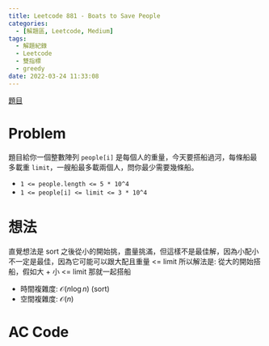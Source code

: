 ```yaml
---
title: Leetcode 881 - Boats to Save People
categories:
  - [解題區, Leetcode, Medium]
tags:
  - 解題紀錄
  - Leetcode
  - 雙指標
  - greedy
date: 2022-03-24 11:33:08
---
```


[題目](https://leetcode.com/problems/boats-to-save-people/)

# Problem

題目給你一個整數陣列 `people[i]` 是每個人的重量，今天要搭船過河，每條船最多載重 `limit`，一艘船最多載兩個人，問你最少需要幾條船。

- `1 <= people.length <= 5 * 10^4`
- `1 <= people[i] <= limit <= 3 * 10^4`

# 想法

直覺想法是 sort 之後從小的開始挑，盡量挑滿，但這樣不是最佳解，因為小配小不一定是最佳，因為它可能可以跟大配且重量 <= limit
所以解法是: 從大的開始搭船，假如大 + 小 <= limit 那就一起搭船

- 時間複雜度: $\mathcal{O}(n\log{n})$ (sort)
- 空間複雜度: $\mathcal{O}(n)$

# AC Code

<script src="https://emgithub.com/embed-v2.js?target=https%3A%2F%2Fgithub.com%2Froy4801%2Fsolved_problems%2Fblob%2Fmaster%2Fleetcode%2F881.cpp%23L17-L36&style=github&showBorder=on&showLineNumbers=on&showFileMeta=on&showCopy=on"></script>

